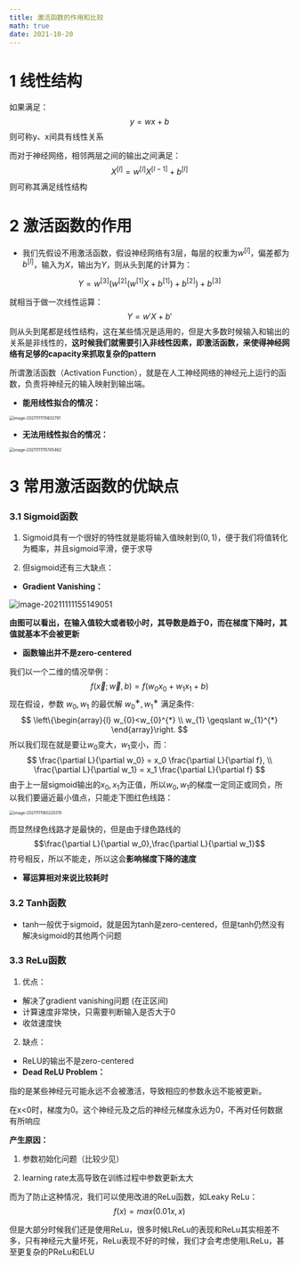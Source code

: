 ```yaml
---
title: 激活函数的作用和比较
math: true
date: 2021-10-20
---
```




# 1 线性结构

如果满足：
$$
y = wx + b
$$
则可称y、x间具有线性关系

而对于神经网络，相邻两层之间的输出之间满足：
$$
X^{[l]} = w^{[l]}X^{[l - 1]} + b^{[l]}
$$
则可称其满足线性结构





# 2 激活函数的作用

- 我们先假设不用激活函数，假设神经网络有3层，每层的权重为$w^{[l]}$，偏差都为$b^{[l]}$，输入为$X$，输出为$Y$，则从头到尾的计算为：

$$
Y = w^{[3]}(w^{[2]}(w^{[1]}X + b^{[1]}) + b^{[2]}) + b^{[3]}
$$

就相当于做一次线性运算：
$$
Y = w'X + b'
$$
则从头到尾都是线性结构，这在某些情况是适用的，但是大多数时候输入和输出的关系是非线性的，**这时候我们就需要引入非线性因素，即激活函数，来使得神经网络有足够的capacity来抓取复杂的pattern**

所谓激活函数（Activation Function），就是在人工神经网络的神经元上运行的函数，负责将神经元的输入映射到输出端。



- **能用线性拟合的情况：**

<img src="https://i.loli.net/2021/11/11/NdbYFTOkwyBj7xh.png" alt="image-20211111115632781" style="zoom:50%;" />

- **无法用线性拟合的情况：**

<img src="https://i.loli.net/2021/11/11/Zvo5O17LesqBbVF.png" alt="image-20211111115745462" style="zoom:50%;" />





# 3 常用激活函数的优缺点

### 3.1 Sigmoid函数

1. Sigmoid具有一个很好的特性就是能将输入值映射到$(0, 1)$，便于我们将值转化为概率，并且sigmoid平滑，便于求导

2. 但sigmoid还有三大缺点：

- **Gradient Vanishing：**

![image-20211111155149051](https://i.loli.net/2021/11/11/TWxNvl6CrD4kuAU.png)

**由图可以看出，在输入值较大或者较小时，其导数是趋于0，而在梯度下降时，其值就基本不会被更新**



- **函数输出并不是zero-centered**

我们以一个二维的情况举例：
$$
f(\vec{x} ; \vec{w}, b)=f\left(w_{0} x_{0}+w_{1} x_{1}+b\right)
$$
现在假设，参数 $w_0, w_1$ 的最优解 $w_0^∗, w_1^∗$ 满足条件:
$$
\left\{\begin{array}{l}
w_{0}<w_{0}^{*} \\
w_{1} \geqslant w_{1}^{*}
\end{array}\right.
$$
所以我们现在就是要让$w_0$变大，$w_1$变小，而：
$$
\frac{\partial L}{\partial w_0} = x_0 \frac{\partial L}{\partial f}, \\
\frac{\partial L}{\partial w_1} = x_1 \frac{\partial L}{\partial f}
$$
由于上一层sigmoid输出的$x_0, x_1$为正值，所以$w_0, w_1$的梯度一定同正或同负，所以我们要逼近最小值点，只能走下图红色线路：

<img src="https://i.loli.net/2021/11/11/IXqb8Brk9KOH7WG.png" alt="image-20211111160220315" style="zoom:50%;" />

而显然绿色线路才是最快的，但是由于绿色路线的$$\frac{\partial L}{\partial w_0},\frac{\partial L}{\partial w_1}$$符号相反，所以不能走，所以这会**影响梯度下降的速度**



- **幂运算相对来说比较耗时**



### 3.2 Tanh函数

- tanh一般优于sigmoid，就是因为tanh是zero-centered，但是tanh仍然没有解决sigmoid的其他两个问题



### 3.3 ReLu函数

1. 优点：

- 解决了gradient vanishing问题 (在正区间)
- 计算速度非常快，只需要判断输入是否大于0
- 收敛速度快

2. 缺点：

- ReLU的输出不是zero-centered
- **Dead ReLU Problem：**

指的是某些神经元可能永远不会被激活，导致相应的参数永远不能被更新。

在x<0时，梯度为0。这个神经元及之后的神经元梯度永远为0，不再对任何数据有所响应

**产生原因：**

1. 参数初始化问题（比较少见）

2. learning rate太高导致在训练过程中参数更新太大



而为了防止这种情况，我们可以使用改进的ReLu函数，如Leaky ReLu：
$$
f(x) = max(0.01x, x)
$$

但是大部分时候我们还是使用ReLu，很多时候LReLu的表现和ReLu其实相差不多，只有神经元大量坏死，ReLu表现不好的时候，我们才会考虑使用LReLu，甚至更复杂的PReLu和ELU
